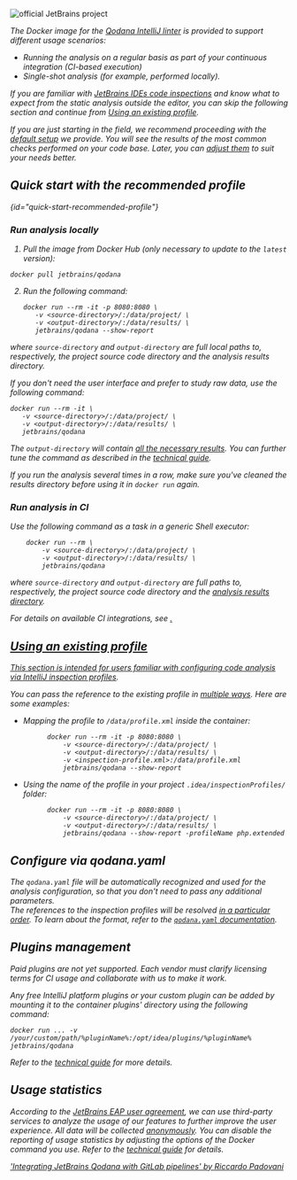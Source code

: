 [//]: # (title: Qodana IntelliJ Docker image)

![official JetBrains project](https://jb.gg/badges/official-flat-square.svg)

<var name="tech" value="Docker image"/>
<var name="techs" value="Docker images"/>
<var name="tech-link" value="docker-images.md"/>

<warning>
<p>
    <include src="lib_qd.xml" include-id="qodana-intellij-deprecation"/>
</p>
</warning>

The Docker image for the [Qodana IntelliJ linter](linters.md) is provided to support different usage scenarios:
- Running the analysis on a regular basis as part of your continuous integration (*CI-based execution*)
- Single-shot analysis (for example, performed *locally*).

If you are familiar with [JetBrains IDEs code inspections](https://www.jetbrains.com/help/idea/code-inspection.html)
and know what to expect from the static analysis outside the editor, you can skip the following section and continue from [Using an existing profile](#Using+an+existing+profile).

If you are just starting in the field, we recommend proceeding with the [default setup](#quick-start-recommended-profile) we provide. You will see the
results of the most common checks performed on your code base. Later, you can [adjust them](#Configure+via+qodana.yaml) to suit your needs better.

## Quick start with the recommended profile
{id="quick-start-recommended-profile"}

### Run analysis locally
<note>
<include src="lib_qd.xml" include-id="docker-ram-note"/>
</note>

1) Pull the image from Docker Hub (only necessary to update to the `latest` version):

[//]: # "?"

   ```shell
   docker pull jetbrains/qodana
   ```

2) Run the following command:

   ```shell
   docker run --rm -it -p 8080:8080 \
      -v <source-directory>/:/data/project/ \
      -v <output-directory>/:/data/results/ \
      jetbrains/qodana --show-report
   ```

where `source-directory` and `output-directory` are full local paths to, respectively, the project source code directory and the analysis results directory.

<p>
<include src="lib_qd.xml" include-id="show-report-command-explanation"/>
</p>

If you don't need the user interface and prefer to study raw data, use the following command:

   ```shell
   docker run --rm -it \
      -v <source-directory>/:/data/project/ \
      -v <output-directory>/:/data/results/ \
      jetbrains/qodana
   ```

The `output-directory` will contain [all the necessary results](qodana-inspection-output.md#Basic+output). You can further tune the command as described in the [technical guide](qodana-intellij-docker-techs.xml).

If you run the analysis several times in a row, make sure you've cleaned the results directory before using it in `docker run` again.

### Run analysis in CI

Use the following command as a task in a generic Shell executor:

   ```shell
       docker run --rm \
           -v <source-directory>/:/data/project/ \
           -v <output-directory>/:/data/results/ \
           jetbrains/qodana
   ```

  where `source-directory` and `output-directory` are full paths to, respectively, the project source code directory and the [analysis results directory](qodana-inspection-output.md#Basic+output).

<p><include src="lib_qd.xml" include-id="docker-options-tip"/></p>

<tip><p>For details on available CI integrations, see <a href="ci.md"/>.</p></tip>

## Using an existing profile

This section is intended for users familiar with configuring code analysis via [IntelliJ inspection profiles](https://www.jetbrains.com/help/idea/customizing-profiles.html).

You can pass the reference to the existing profile in [multiple ways](qodana-intellij-docker-techs.xml#Order+of+resolving+a+profile). Here are some examples:

- Mapping the profile to `/data/profile.xml` inside the container:

  ```shell
        docker run --rm -it -p 8080:8080 \
            -v <source-directory>/:/data/project/ \
            -v <output-directory>/:/data/results/ \
            -v <inspection-profile.xml>:/data/profile.xml
            jetbrains/qodana --show-report
   ```

- Using the name of the profile in your project `.idea/inspectionProfiles/` folder:

  ```shell
        docker run --rm -it -p 8080:8080 \
            -v <source-directory>/:/data/project/ \
            -v <output-directory>/:/data/results/ \
            jetbrains/qodana --show-report -profileName php.extended
  ```

## Configure via qodana.yaml

The `qodana.yaml` file will be automatically recognized and used for the analysis configuration, so that you don't need to pass any additional parameters.  
The references to the inspection profiles will be resolved [in a particular order](qodana-intellij-docker-techs.xml#Order+of+resolving+a+profile). To learn about the format, refer to the [`qodana.yaml` documentation](qodana-yaml.md).

## Plugins management

Paid plugins are not yet supported. Each vendor must clarify licensing terms for CI usage and collaborate with us to make it work.

Any free IntelliJ platform plugins or your custom plugin can be added by mounting it to the container plugins' directory using the following command:

```shell
docker run ... -v /your/custom/path/%pluginName%:/opt/idea/plugins/%pluginName% jetbrains/qodana
```

Refer to the [technical guide](qodana-intellij-docker-techs.xml) for more details.

## Usage statistics

According to the [JetBrains EAP user agreement](https://www.jetbrains.com/legal/agreements/user_eap.html), we can use third-party services to analyze the usage of our features to further improve the user experience. All data will be collected [anonymously](https://www.jetbrains.com/company/privacy.html). You can disable the reporting of usage statistics by adjusting the options of the Docker command you use. Refer to the [technical guide](qodana-intellij-docker-techs.xml) for details.

<seealso>
    <category ref="external">
        <a href="https://rpadovani.com/gitlab-jetbrains-qodana">'Integrating JetBrains Qodana with GitLab pipelines' by Riccardo Padovani</a>
    </category>
</seealso>